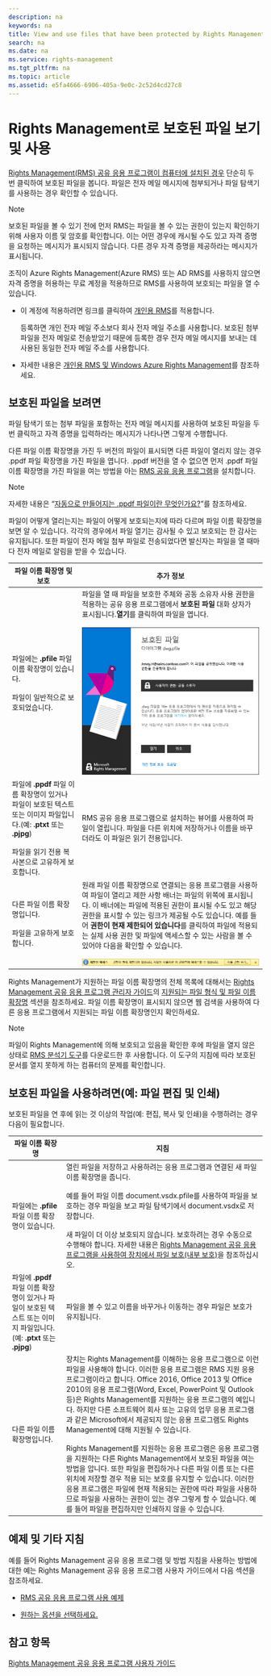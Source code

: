 ```yaml
---
description: na
keywords: na
title: View and use files that have been protected by Rights Management
search: na
ms.date: na
ms.service: rights-management
ms.tgt_pltfrm: na
ms.topic: article
ms.assetid: e5fa4666-6906-405a-9e0c-2c52d4cd27c8
---
```

# Rights Management로 보호된 파일 보기 및 사용
[Rights Management(RMS) 공유 응용 프로그램이 컴퓨터에 설치된 경우](https://technet.microsoft.com/library/dn574734%28v=ws.10%29.aspx) 단순히 두 번 클릭하여 보호된 파일을 봅니다. 파일은 전자 메일 메시지에 첨부되거나 파일 탐색기를 사용하는 경우 확인할 수 있습니다.

> [!NOTE]
> 보호된 파일을 볼 수 있기 전에 먼저 RMS는 파일을 볼 수 있는 권한이 있는지 확인하기 위해 사용자 이름 및 암호를 확인합니다. 이는 어떤 경우에 캐시될 수도 있고 자격 증명을 요청하는 메시지가 표시되지 않습니다. 다른 경우 자격 증명을 제공하라는 메시지가 표시됩니다.
> 
> 조직이 Azure Rights Management(Azure RMS) 또는 AD RMS를 사용하지 않으면 자격 증명을 허용하는 무료 계정을 적용하므로 RMS를 사용하여 보호되는 파일을 열 수 있습니다.
> 
> -   이 계정에 적용하려면 링크를 클릭하여 [개인용 RMS](http://go.microsoft.com/fwlink/?LinkId=309469)를 적용합니다.
> 
>     등록하면 개인 전자 메일 주소보다 회사 전자 메일 주소를 사용합니다. 보호된 첨부 파일을 전자 메일로 전송받았기 때문에 등록한 경우 전자 메일 메시지를 보내는 데 사용된 동일한 전자 메일 주소를 사용합니다.
> -   자세한 내용은 [개인용 RMS 및 Windows Azure Rights Management](http://technet.microsoft.com/library/dn592127.aspx)를 참조하세요.

## <a name="BKMK_ViewPFILE"></a>보호된 파일을 보려면
파일 탐색기 또는 첨부 파일을 포함하는 전자 메일 메시지를 사용하여 보호된 파일을 두 번 클릭하고 자격 증명을 입력하라는 메시지가 나타나면 그렇게 수행합니다.

다른 파일 이름 확장명을 가진 두 버전의 파일이 표시되면 다른 파일이 열리지 않는 경우 .ppdf 파일 확장명을 가진 파일을 엽니다. .ppdf 버전을 열 수 없으면 먼저 .ppdf 파일 이름 확장명을 가진 파일을 여는 방법을 아는 [RMS 공유 응용 프로그램](http://technet.microsoft.com/library/dn574734.aspx)을 설치합니다.

> [!NOTE]
> 자세한 내용은 “[자동으로 만들어지는 .ppdf 파일이란 무엇인가요?](../Topic/Dialog_box_options_for_the_Rights_Management_sharing_application.md#BKMK_PPDF)”를 참조하세요.

파일이 어떻게 열리는지는 파일이 어떻게 보호되는지에 따라 다르며 파일 이름 확장명을 보면 알 수 있습니다. 각각의 경우에서 파일 열기는 감사될 수 있고 보호되는 한 감사는 유지됩니다. 또한 파일이 전자 메일 첨부 파일로 전송되었다면 발신자는 파일을 열 때마다 전자 메일로 알림을 받을 수 있습니다.

|파일 이름 확장명 및 보호|추가 정보|
|------------------|---------|
|파일에는 **.pfile** 파일 이름 확장명이 있습니다.<br /><br />파일이 일반적으로 보호되었습니다.|파일을 열 때 파일을 보호한 주체와 공동 소유자 사용 권한을 적용하는 공유 응용 프로그램에서 **보호된 파일** 대화 상자가 표시됩니다.**열기**를 클릭하여 파일을 엽니다.<br /><br />![](../Image/ADRMS_MSRMSApp_PfilePermission.png)|
|파일에 **.ppdf** 파일 이름 확장명이 있거나 파일이 보호된 텍스트 또는 이미지 파일입니다.(예: **.ptxt** 또는 **.pjpg**)<br /><br />파일을 읽기 전용 복사본으로 고유하게 보호합니다.|RMS 공유 응용 프로그램으로 설치하는 뷰어를 사용하여 파일이 열립니다. 파일을 다른 위치에 저장하거나 이름을 바꾸더라도 이 파일은 읽기 전용입니다.|
|다른 파일 이름 확장명입니다.<br /><br />파일을 고유하게 보호합니다.|원래 파일 이름 확장명으로 연결되는 응용 프로그램을 사용하여 파일이 열리고 제한 사항 배너는 파일의 위쪽에 표시됩니다. 이 배너에는 파일에 적용된 권한이 표시될 수도 있고 해당 권한을 표시할 수 있는 링크가 제공될 수도 있습니다. 예를 들어 **권한이 현재 제한되어 있습니다**를 클릭하여 파일에 적용되는 실제 사용 권한 및 파일에 액세스할 수 있는 사람을 볼 수 있어야 다음을 확인할 수 있습니다.<br /><br />![](../Image/ADRMS_MSRMSApp_RestrictedAccess.png)|
Rights Management가 지원하는 파일 이름 확장명의 전체 목록에 대해서는 [Rights Management 공유 응용 프로그램 관리자 가이드](../Topic/Rights_Management_sharing_application_administrator_guide.md)의 [지원되는 파일 형식 및 파일 이름 확장명](../Topic/Rights_Management_sharing_application_administrator_guide.md#BKMK_SupportFileTypes) 섹션을 참조하세요. 파일 이름 확장명이 표시되지 않으면 웹 검색을 사용하여 다른 응용 프로그램에서 지원되는 파일 이름 확장명인지 확인하세요.

> [!NOTE]
> 파일이 Rights Management에 의해 보호되고 있음을 확인한 후에 파일을 열지 않은 상태로 [RMS 분석기 도구](https://www.microsoft.com/en-us/download/details.aspx?id=46437)를 다운로드한 후 사용합니다. 이 도구의 지침에 따라 보호된 문서를 열지 못하게 하는 컴퓨터의 문제를 확인합니다.

## <a name="BKMK_UserDefined"></a>보호된 파일을 사용하려면(예: 파일 편집 및 인쇄)
보호된 파일을 연 후에 읽는 것 이상의 작업(예: 편집, 복사 및 인쇄)을 수행하려는 경우 다음이 필요합니다.

|파일 이름 확장명|지침|
|-------------|------|
|파일에는 **.pfile** 파일 이름 확장명이 있습니다.|열린 파일을 저장하고 사용하려는 응용 프로그램과 연결된 새 파일 이름 확장명을 줍니다.<br /><br />예를 들어 파일 이름 document.vsdx.pfile를 사용하여 파일을 보호하는 경우 파일을 보고 파일 탐색기에서 document.vsdx로 저장합니다.<br /><br />새 파일이 더 이상 보호되지 않습니다. 보호하려는 경우 수동으로 수행해야 합니다. 자세한 내용은 [Rights Management 공유 응용 프로그램을 사용하여 장치에서 파일 보호&#40;내부 보호&#41;](../Topic/Protect_a_file_on_a_device__protect_in-place__by_using_the_Rights_Management_sharing_application.md)을 참조하십시오.|
|파일에 **.ppdf** 파일 이름 확장명이 있거나 파일이 보호된 텍스트 또는 이미지 파일입니다.(예: **.ptxt** 또는 **.pjpg**)|파일을 볼 수 있고 이름을 바꾸거나 이동하는 경우 파일은 보호가 유지됩니다.|
|다른 파일 이름 확장명입니다.|장치는 Rights Management를 이해하는 응용 프로그램으로 이런 파일을 사용해야 합니다. 이러한 응용 프로그램은 RMS 지원 응용 프로그램이라고 합니다. Office 2016, Office 2013 및 Office 2010의 응용 프로그램(Word, Excel, PowerPoint 및 Outlook 등)은 Rights Management를 지원하는 응용 프로그램의 예입니다. 하지만 다른 소프트웨어 회사 또는 고유의 업무 응용 프로그램과 같은 Microsoft에서 제공되지 않는 응용 프로그램도 Rights Management에 대해 지원될 수 있습니다.<br /><br />Rights Management를 지원하는 응용 프로그램은 응용 프로그램을 지원하는 다른 Rights Management에서 보호된 파일을 여는 방법을 압니다. 또한 파일을 편집하거나 다른 파일 이름 또는 다른 위치에 저장할 경우 적용 되는 보호를 유지할 수 있습니다. 이러한 응용 프로그램은 파일에 현재 적용되는 권한에 따라 파일을 사용하므로 파일을 사용하는 권한이 있는 경우 그렇게 할 수 있습니다. 예를 들어 파일을 편집하지만 인쇄하지 않을 수 있습니다.|

## 예제 및 기타 지침
예를 들어 Rights Management 공유 응용 프로그램 및 방법 지침을 사용하는 방법에 대한 예는 Rights Management 공유 응용 프로그램 사용자 가이드에서 다음 섹션을 참조하세요.

-   [RMS 공유 응용 프로그램 사용 예제](../Topic/Rights_Management_sharing_application_user_guide.md#BKMK_SharingExamples)

-   [원하는 옵션을 선택하세요.](../Topic/Rights_Management_sharing_application_user_guide.md#BKMK_SharingInstructions)

## 참고 항목
[Rights Management 공유 응용 프로그램 사용자 가이드](../Topic/Rights_Management_sharing_application_user_guide.md)

